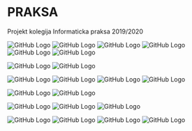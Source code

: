 # PRAKSA
Projekt kolegija Informaticka praksa 2019/2020

![GitHub Logo](https://github.com/jjosipa404/PRAKSA/blob/master/Screenshots/Snimka%20zaslona%20(251).png)
![GitHub Logo](https://github.com/jjosipa404/PRAKSA/blob/master/Screenshots/Snimka%20zaslona%20(250).png)
![GitHub Logo](https://github.com/jjosipa404/PRAKSA/blob/master/Screenshots/Snimka%20zaslona%20(321).png)
![GitHub Logo](https://github.com/jjosipa404/PRAKSA/blob/master/Screenshots/Snimka%20zaslona%20(322).png)
![GitHub Logo](https://github.com/jjosipa404/PRAKSA/blob/master/Screenshots/Snimka%20zaslona%20(323).png)
![GitHub Logo](https://github.com/jjosipa404/PRAKSA/blob/master/Screenshots/Snimka%20zaslona%20(324).png)

![GitHub Logo](https://github.com/jjosipa404/PRAKSA/blob/master/Screenshots/Snimka%20zaslona%20(254).png)
![GitHub Logo](https://github.com/jjosipa404/PRAKSA/blob/master/Screenshots/Snimka%20zaslona%20(249).png)

![GitHub Logo](https://github.com/jjosipa404/PRAKSA/blob/master/Screenshots/Snimka%20zaslona%20(252).png)
![GitHub Logo](https://github.com/jjosipa404/PRAKSA/blob/master/Screenshots/Snimka%20zaslona%20(485).png)
![GitHub Logo](https://github.com/jjosipa404/PRAKSA/blob/master/Screenshots/Snimka%20zaslona%20(484).png)
![GitHub Logo](https://github.com/jjosipa404/PRAKSA/blob/master/Screenshots/Snimka%20zaslona%20(345).png)

![GitHub Logo](https://github.com/jjosipa404/PRAKSA/blob/master/Screenshots/Snimka%20zaslona%20(348).png)
![GitHub Logo](https://github.com/jjosipa404/PRAKSA/blob/master/Screenshots/Snimka%20zaslona%20(453).png)

![GitHub Logo](https://github.com/jjosipa404/PRAKSA/blob/master/Screenshots/Snimka%20zaslona%20(346).png)
![GitHub Logo](https://github.com/jjosipa404/PRAKSA/blob/master/Screenshots/Snimka%20zaslona%20(347).png)
![GitHub Logo](https://github.com/jjosipa404/PRAKSA/blob/master/Screenshots/Snimka%20zaslona%20(349).png)

![GitHub Logo](https://github.com/jjosipa404/PRAKSA/blob/master/Screenshots/Snimka%20zaslona%20(475).png)
![GitHub Logo](https://github.com/jjosipa404/PRAKSA/blob/master/Screenshots/Snimka%20zaslona%20(478).png)
![GitHub Logo](https://github.com/jjosipa404/PRAKSA/blob/master/Screenshots/Snimka%20zaslona%20(477).png)
![GitHub Logo](https://github.com/jjosipa404/PRAKSA/blob/master/Screenshots/Snimka%20zaslona%20(476).png)

